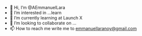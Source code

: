 - 👋 Hi, I’m @AEmmanuelLara
- 👀 I’m interested in ...learn 
- 🌱 I’m currently learning at Launch X
- 💞️ I’m looking to collaborate on ...
- 📫 How to reach me write me to emmanuellaranoy@gmail.com

<!---
AEmmanuelLara/AEmmanuelLara is a ✨ special ✨ repository because its `README.md` (this file) appears on your GitHub profile.
You can click the Preview link to take a look at your changes.
--->
